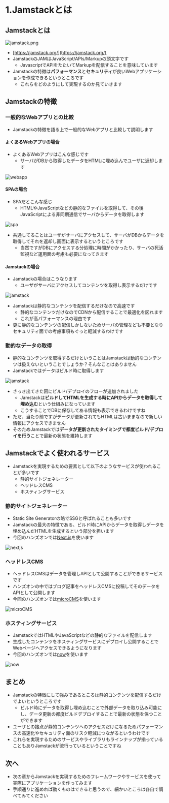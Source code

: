 # 1.Jamstackとは

## Jamstackとは

![jamstack.png](/images/1-1.png)

- [https://jamstack.org/](https://jamstack.org/)
- JamstackのJAMはJavaScript/APIs/Markupの頭文字です
    - JavascriptでAPIをたたいてMarkupを配信することを意味しています
- Jamstackの特徴は**パフォーマンス**と**セキュリティ**が良いWebアプリケーションを作成できるというところです
    - これらをどのようにして実現するのか見ていきます

## Jamstackの特徴

### 一般的なWebアプリとの比較

- Jamstackの特徴を語る上で一般的なWebアプリと比較して説明します

#### よくあるWebアプリの場合

- よくあるWebアプリはこんな感じです
    - サーバがDBから取得したデータをHTMLに埋め込んでユーザに返却します

![webapp](/images/1-2.png)

#### SPAの場合

- SPAだとこんな感じ
    - HTMLやJavaScriptなどの静的なファイルを取得して、その後JavaScriptによる非同期通信でサーバからデータを取得します

![spa](/images/1-3.png)

- 共通してることはユーザがサーバにアクセスして、サーバがDBからデータを取得してそれを返却し画面に表示するというところです
    - 当然ですがDBにアクセスする分処理に時間がかかったり、サーバの死活監視など運用面の考慮も必要になってきます

#### Jamstackの場合

- Jamstackの場合はこうなります
    - ユーザがサーバにアクセスしてコンテンツを取得し表示するだけです

![jamstack](/images/1-4.png)

- Jamstackは静的なコンテンツを配信するだけなので高速です
    - 静的なコンテンツだけなのでCDNから配信することで最適化を図れます
    - これが高パフォーマンスの理由です
- 更に静的なコンテンツの配信しかしないためサーバの管理なども不要となりセキュリティ面での考慮事項もぐっと軽減するわけです

### 動的なデータの取得

- 静的なコンテンツを取得するだけということはJamstackは動的なコンテンツは扱えないということでしょうか？そんなことはありません
- Jamstackではデータはビルド時に取得します    

![jamstack](/images/1-5.png)

- さっき出てきた図にビルド/デプロイのフローが追加されました
    - Jamstackは**ビルドしてHTMLを生成する時にAPIからデータを取得して埋め込む**という仕組みになっています
    - こうすることでDBに保存してある情報も表示できるわけですね
- ただ、当たり前ですがデータが更新されてもHTMLは古いままなので新しい情報にアクセスできません
- そのためJamstackでは**データが更新されたタイミングで都度ビルド/デプロイを行う**ことで最新の状態を維持します

## Jamstackでよく使われるサービス

- Jamstackを実現するための要素として以下のようなサービスが使われることが多いです
    - 静的サイトジェネレーター
    - ヘッドレスCMS
    - ホスティングサービス

### 静的サイトジェネレーター

- Static Site Generatorの略でSSGと呼ばれることも多いです
- Jamstackの最大の特徴である、ビルド時にAPIからデータを取得しデータを埋め込んだHTMLを生成するという部分を担います
- 今回のハンズオンでは[Next.js](https://nextjs.org/)を使います

![nextjs](/images/1-6.png)

### ヘッドレスCMS

- ヘッドレスCMSはデータを管理しAPIとして公開することができるサービスです
- ハンズオンの中ではブログ記事をヘッドレスCMSに投稿してそのデータをAPIとして公開します
- 今回のハンズオンでは[microCMS](https://microcms.io/)を使います

![microCMS](/images/1-7.png)

### ホスティングサービス

- JamstackではHTMLやJavaScriptなどの静的なファイルを配信します
- 生成したコンテンツをホスティングサービスにデプロイし公開することでWebページへアクセスできるようになります
- 今回のハンズオンでは[now](http://now.sh/)を使います

![now](/images/1-8.png)

## まとめ

- Jamstackの特徴にして強みであるところは静的コンテンツを配信するだけでよいというところです
    - ビルド時にデータを取得し埋め込むことで外部データを取り込み可能にし、データ更新の都度ビルドデプロイすることで最新の状態を保つことができます
- ユーザとの接点が静的コンテンツへのアクセスだけになるためパフォーマンスの高速化やセキュリティ面のリスク軽減につながるというわけです
- これらを実現するためのサービスやライブラリもラインナップが揃っていることもありJamstackが流行っているということですね

## 次へ

- 次の章からJamstackを実現するためのフレームワークやサービスを使って実際にアプリケーションを作ってみます
- 手順通りに進めれば動くものはできると思うので、細かいところは各自で調べてみてください

